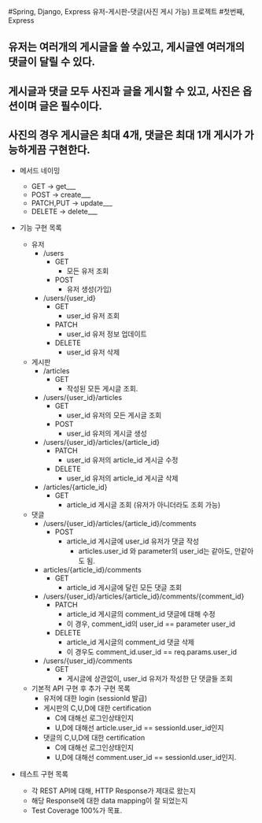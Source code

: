 #Spring, Django, Express 유저-게시판-댓글(사진 게시 가능) 프로젝트
#첫번째, Express

## 유저는 여러개의 게시글을 쓸 수있고, 게시글엔 여러개의 댓글이 달릴 수 있다.
## 게시글과 댓글 모두 사진과 글을 게시할 수 있고, 사진은 옵션이며 글은 필수이다.
## 사진의 경우 게시글은 최대 4개, 댓글은 최대 1개 게시가 가능하게끔 구현한다.

- 메서드 네이밍
    - GET -> get___
    - POST -> create___
    - PATCH,PUT -> update___
    - DELETE -> delete___

- 기능 구현 목록
    - 유저
        - /users
            - GET
                - 모든 유저 조회
            - POST
                - 유저 생성(가입)
        - /users/{user_id}
            - GET
                - user_id 유저 조회
            - PATCH
                - user_id 유저 정보 업데이트
            - DELETE
                - user_id 유저 삭제
    - 게시판
        - /articles
            - GET
                - 작성된 모든 게시글 조회.
        - /users/{user_id}/articles
            - GET
                - user_id 유저의 모든 게시글 조회
            - POST
                - user_id 유저의 게시글 생성
        - /users/{user_id}/articles/{article_id}
            - PATCH
                - user_id 유저의 article_id 게시글 수정
            - DELETE
                - user_id 유저의 article_id 게시글 삭제
        - /articles/{article_id}
            - GET
                - article_id 게시글 조회 (유저가 아니더라도 조회 가능)
    - 댓글
        - /users/{user_id}/articles/{article_id}/comments
            - POST
                - article_id 게시글에 user_id 유저가 댓글 작성
                    - articles.user_id 와 parameter의 user_id는 같아도, 안같아도 됨.
        - articles/{article_id}/comments
            - GET
                - article_id 게시글에 달린 모든 댓글 조회
        - /users/{user_id}/articles/{article_id}/comments/{comment_id}
            - PATCH
                - article_id 게시글의 comment_id 댓글에 대해 수정
                - 이 경우, comment_id의 user_id == parameter user_id
            - DELETE
                - article_id 게시글의 comment_id 댓글 삭제
                - 이 경우도 comment_id.user_id == req.params.user_id
        - /users/{user_id}/comments
            - GET
                - 게시글에 상관없이, user_id 유저가 작성한 단 댓글들 조회
    - 기본적 API 구현 후 추가 구현 목록
        - 유저에 대한 login (sessionId 발급)
        - 게시판의 C,U,D에 대한 certification
            - C에 대해선 로그인상태인지
            - U,D에 대해선 article.user_id == sessionId.user_id인지
        - 댓글의 C,U,D에 대한 certification
            - C에 대해선 로그인상태인지
            - U,D에 대해선 comment.user_id == sessionId.user_id인지.
        
    

- 테스트 구현 목록
    - 각 REST API에 대해, HTTP Response가 제대로 왔는지
    - 해당 Response에 대한 data mapping이 잘 되었는지
    - Test Coverage 100%가 목표.